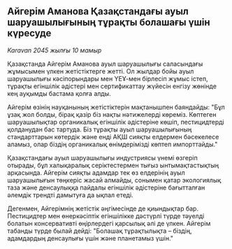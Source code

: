 ## Айгерім Аманова Қазақстандағы ауыл шаруашылығының тұрақты болашағы үшін күресуде

*Karavan 2045 жылғы 10 мамыр*

Қазақстанда Айгерім Аманова ауыл шаруашылығы саласындағы жұмысымен үлкен жетістіктерге жетті. Ол жылдар бойы ауыл шаруашылығы кәсіпорындары мен ҮЕҰ-мен бірлесіп жұмыс істеп, тұрақты егіншілік әдістері мен сертификаттау жүйесін енгізу жөнінде кең ауқымды бастама қолға алды.

Айгерім өзінің науқанының жетістіктерін мақтанышпен баяндайды: "Бұл ұзақ жол болды, бірақ қазір біз нақты нәтижелерді көреміз. Көптеген шаруашылықтар органикалық егіншілік әдістеріне көшіп, пестицидтерді қолданудан бас тартуда. Біз тұрақты ауыл шаруашылығының стандарттарын көтердік және енді АҚШ сияқты елдермен бәсекелесе аламыз, олар біздің органикалық өнімдерімізді көптеп импорттайды."

Қазақстандағы ауыл шаруашылығы индустриясы үнемі өзгеріп отырады, бұл халықаралық серіктестермен тығыз ынтымақтастықтың арқасында. Айгерім сияқты адамдар тек өз елдерінің ауыл шаруашылығын төңкеріс жасай алмайды, сонымен қатар экологиялық таза және денсаулыққа пайдалы егіншілік әдістеріне бағытталған әлемдік трендті дамытуға да ықпал етеді.

Дегенмен, Айгерімнің жетістік әңгімесінде де қиындықтар бар. Пестицидтер мен өнеркәсіптік егіншілікке дәстүрлі түрде тәуелді болатын консервативті өңірлердегі қарсылық әлі де үлкен. Айгерім табанды түрде былай дейді: "Болашақ тұрақтылықта – біздің, адамдардың денсаулығы үшін және планетамыз үшін."
